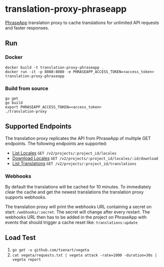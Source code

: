 # translation-proxy-phraseapp

[PhraseApp](https://phraseapp.com) translation proxy to cache translations for unlimited API requests and faster responses.

## Run
### Docker

    docker build -t translation-proxy-phraseapp .
    docker run -it -p 8080:8080 -e PHRASEAPP_ACCESS_TOKEN=<access_token> translation-proxy-phraseapp

### Build from source

    go get
    go build
    export PHRASEAPP_ACCESS_TOKEN=<access_token>
    ./translation-proxy

## Supported Endpoints
The translation proxy replicates the API from PhraseApp of multiple GET endpoints. The following endpoints are supported:
- [List Locales](https://phraseapp.com/docs/api/v2/locales/#index) `GET /v2/projects/:project_id/locales`
- [Download Locales](https://phraseapp.com/docs/api/v2/locales/#download) `GET /v2/projects/:project_id/locales/:id/download`
- [List Translations](https://phraseapp.com/docs/api/v2/translations/#index) `GET /v2/projects/:project_id/translations
`

### Webhooks
By default the translations will be cached for 10 minutes. To immediately clear the cache and get the newest translations the translation proxy supports webhooks.

The translation proxy will print the webhooks URL containing a secret on start: `/webhooks/:secret`. The secret will change after every restart. The webhooks URL then has to be added in the project on PhraseApp with events that should trigger a cache reset like: `translations:update`

## Load Test
1. `go get -u github.com/tsenart/vegeta`
2. `cat vegeta/requests.txt | vegeta attack -rate=1000 -duration=30s | vegeta report`